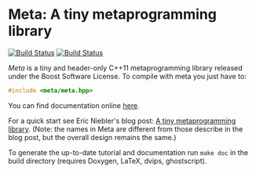 # Meta: A tiny metaprogramming library

[![Build Status](https://travis-ci.org/ericniebler/meta.svg?branch=master)](https://travis-ci.org/ericniebler/meta)
[![Build Status](https://webapi.biicode.com/v1/badges/ericniebler/ericniebler/meta/master)](https://www.biicode.com/ericniebler/meta) 

*Meta* is a tiny and header-only C++11 metaprogramming library released under the
Boost Software License. To compile with meta you just have to:

```.cpp
#include <meta/meta.hpp>
```

You can find documentation online [here](https://ericniebler.github.io/meta/index.html).

For a quick start see Eric Niebler's blog post:
[A tiny metaprogramming library](http://ericniebler.com/2014/11/13/tiny-metaprogramming-library/). (Note: the names in Meta are different from those describe in the blog post, but the overall design remains the same.)

To generate the up-to-date tutorial and documentation run `make doc` in the
build directory (requires Doxygen, LaTeX, dvips, ghostscript).
